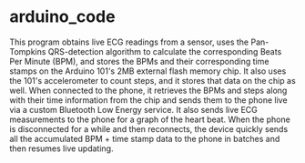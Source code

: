 # arduino_code

This program obtains live ECG readings from a sensor, uses the Pan-Tompkins 
QRS-detection algorithm to calculate the corresponding Beats Per Minute (BPM), 
and stores the BPMs and their corresponding time stamps on the Arduino 101's 
2MB external flash memory chip. It also uses the 101's accelerometer to count 
steps, and it stores that data on the chip as well. When connected to the phone, 
it retrieves the BPMs and steps along with their time information from the chip 
and sends them to the phone live via a custom Bluetooth Low Energy service. It 
also sends live ECG measurements to the phone for a graph of the heart beat. 
When the phone is disconnected for a while and then reconnects, the device 
quickly sends all the accumulated BPM + time stamp data to the phone in batches
and then resumes live updating.
